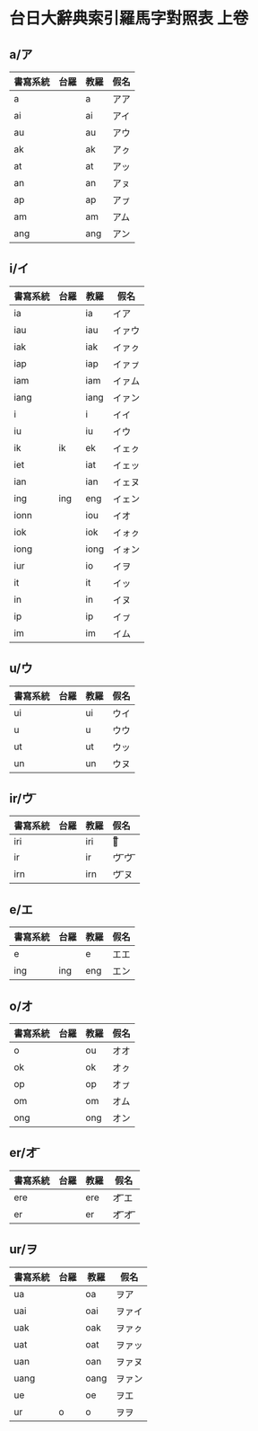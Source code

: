 # 台日大辭典索引羅馬字對照表 上卷

## a/ア

| 書寫系統 | 台羅 | 教羅 | 假名 |
| --- | --- | --- | --- |
| a | | a | アア |
| ai | | ai | アイ |
| au | | au | アウ |
| ak | | ak | アㇰ |
| at | | at | アッ |
| an | | an | アㇴ |
| ap | | ap | アㇷ゚ |
| am | | am | アム |
| ang | | ang | アン |

## i/イ

| 書寫系統 | 台羅 | 教羅 | 假名 |
| --- | --- | --- | --- |
| ia | | ia | イア |
| iau | | iau | イァウ |
| iak | | iak | イァㇰ |
| iap | | iap | イァㇷ゚ |
| iam | | iam | イァム |
| iang | | iang | イァン |
| i | | i | イイ |
| iu | | iu | イウ |
| ik | ik | ek | イェㇰ |
| iet | | iat | イェッ |
| ian | | ian | イェヌ |
| ing | ing | eng | イェン |
| ionn | | iou | イオ |
| iok | | iok | イォㇰ |
| iong | | iong | イォン |
| iur | | io | イヲ |
| it | | it | イッ |
| in | | in | イヌ |
| ip | | ip | イㇷ゚ |
| im | | im | イム |

## u/ウ

| 書寫系統 | 台羅 | 教羅 | 假名 |
| --- | --- | --- | --- |
| ui | | ui | ウイ |
| u | | u | ウウ |
| ut | | ut | ウッ |
| un | | un | ウヌ |

## ir/ウ ͞

| 書寫系統 | 台羅 | 教羅 | 假名 |
| :--- | :--- | :--- | :--- |
| iri | | iri | ウ͞ |
| ir | | ir | ウ ͞ウ ͞ |
| irn | | irn | ウ ͞ヌ |

## e/エ

| 書寫系統 | 台羅 | 教羅 | 假名 |
| --- | --- | --- | --- |
| e | | e | エエ |
| ing | ing | eng | エン |

## o/オ

| 書寫系統 | 台羅 | 教羅 | 假名 |
| --- | --- | --- | --- |
| o | | ou | オオ |
| ok | | ok | オㇰ |
| op | | op | オㇷ゚ |
| om | | om | オム |
| ong | | ong | オン |

## er/オ ͞

| 書寫系統 | 台羅 | 教羅 | 假名 |
| --- | --- | --- | --- |
| ere | | ere | オ ͞エ |
| er | | er | オ ͞オ ͞ |

## ur/ヲ

| 書寫系統 | 台羅 | 教羅 | 假名 |
| --- | --- | --- | --- |
| ua | | oa | ヲア |
| uai | | oai | ヲァイ |
| uak | | oak | ヲァㇰ |
| uat | | oat | ヲァッ |
| uan | | oan | ヲァヌ |
| uang | | oang | ヲァン |
| ue | | oe | ヲエ |
| ur | o | o | ヲヲ |
